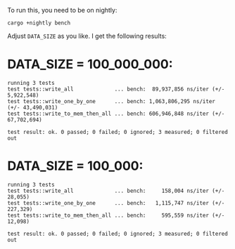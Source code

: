 To run this, you need to be on nightly:
```
cargo +nightly bench
```
Adjust `DATA_SIZE` as you like. I get the following results:

DATA_SIZE = 100_000_000:
========================
```
running 3 tests
test tests::write_all             ... bench:  89,937,856 ns/iter (+/- 5,922,548)
test tests::write_one_by_one      ... bench: 1,063,806,295 ns/iter (+/- 43,490,031)
test tests::write_to_mem_then_all ... bench: 606,946,848 ns/iter (+/- 67,702,694)

test result: ok. 0 passed; 0 failed; 0 ignored; 3 measured; 0 filtered out
```
DATA_SIZE = 100_000:
====================
```
running 3 tests
test tests::write_all             ... bench:     158,004 ns/iter (+/- 28,055)
test tests::write_one_by_one      ... bench:   1,115,747 ns/iter (+/- 227,329)
test tests::write_to_mem_then_all ... bench:     595,559 ns/iter (+/- 12,098)

test result: ok. 0 passed; 0 failed; 0 ignored; 3 measured; 0 filtered out
```